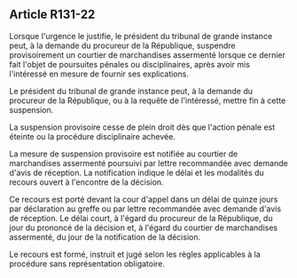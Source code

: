 Article R131-22
----
Lorsque l'urgence le justifie, le président du tribunal de grande instance peut,
à la demande du procureur de la République, suspendre provisoirement un courtier
de marchandises assermenté lorsque ce dernier fait l'objet de poursuites pénales
ou disciplinaires, après avoir mis l'intéressé en mesure de fournir ses
explications.

Le président du tribunal de grande instance peut, à la demande du procureur de
la République, ou à la requête de l'intéressé, mettre fin à cette suspension.

La suspension provisoire cesse de plein droit dès que l'action pénale est
éteinte ou la procédure disciplinaire achevée.

La mesure de suspension provisoire est notifiée au courtier de marchandises
assermenté poursuivi par lettre recommandée avec demande d'avis de réception. La
notification indique le délai et les modalités du recours ouvert à l'encontre de
la décision.

Ce recours est porté devant la cour d'appel dans un délai de quinze jours par
déclaration au greffe ou par lettre recommandée avec demande d'avis de
réception. Le délai court, à l'égard du procureur de la République, du jour du
prononcé de la décision et, à l'égard du courtier de marchandises assermenté, du
jour de la notification de la décision.

Le recours est formé, instruit et jugé selon les règles applicables à la
procédure sans représentation obligatoire.
